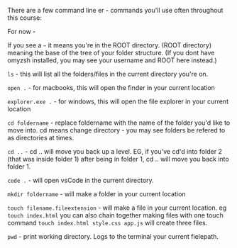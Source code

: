 There are a few command line er - commands you'll use often throughout this course:

For now -

If you see a `~` it means you're in the ROOT directory. (ROOT directory) meaning the base of the tree of your folder structure. (If you dont have omyzsh installed, you may see your username and ROOT here instead.)

`ls` - this will list all the folders/files in the current directory you're on.

`open .` - for macbooks, this will open the finder in your current location

`explorer.exe .` - for windows, this will open the file explorer in your current location

`cd foldername` - replace foldername with the name of the folder you'd like to move into. cd means change directory - you may see folders be refered to as directories at times.

`cd ..` - cd .. will move you back up a level. EG, if you've cd'd into folder 2 (that was inside folder 1) after being in folder 1, cd .. will move you back into folder 1.

`code .` - will open vsCode in the current directory.

`mkdir foldername` - will make a folder in your current location

`touch filename.fileextension` - will make a file in your current location. eg `touch index.html` you can also chain together making files with one touch command `touch index.html style.css app.js` will create three files.

`pwd` - print working directory. Logs to the terminal your current fielepath.
